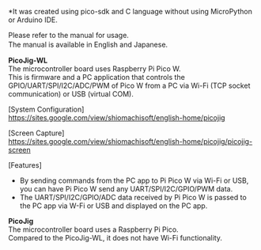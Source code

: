 *It was created using pico-sdk and C language without using MicroPython or Arduino IDE.  
    
Please refer to the manual for usage.   
The manual is available in English and Japanese.  　　     
    
**PicoJig-WL**    
The microcontroller board uses Raspberry Pi Pico W.   
This is firmware and a PC application that controls the GPIO/UART/SPI/I2C/ADC/PWM of Pico W from a PC via Wi-Fi (TCP socket communication) or USB (virtual COM).   

[System Configuration]   
https://sites.google.com/view/shiomachisoft/english-home/picojig

[Screen Capture]   
https://sites.google.com/view/shiomachisoft/english-home/picojig/picojig-screen 

[Features] 
- By sending commands from the PC app to Pi Pico W via Wi-Fi or USB, you can have Pi Pico W send any UART/SPI/I2C/GPIO/PWM data.       
- The UART/SPI/I2C/GPIO/ADC data received by Pi Pico W is passed to the PC app via W-Fi or USB and displayed on the PC app.     
     
**PicoJig**        
The microcontroller board uses a Raspberry Pi Pico.   
Compared to the PicoJig-WL, it does not have Wi-Fi functionality.  
